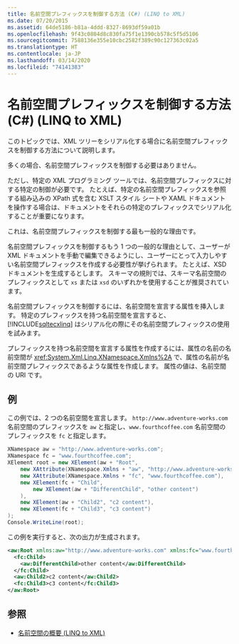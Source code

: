 ```yaml
---
title: 名前空間プレフィックスを制御する方法 (C#) (LINQ to XML)
ms.date: 07/20/2015
ms.assetid: 64de5186-b81a-4ddd-8327-8693df59a01b
ms.openlocfilehash: 9f43c0804d8c830fa75f1e1390cb578c5f5d5106
ms.sourcegitcommit: 7588136e355e10cbc2582f389c90c127363c02a5
ms.translationtype: HT
ms.contentlocale: ja-JP
ms.lasthandoff: 03/14/2020
ms.locfileid: "74141383"
---
```

# <a name="how-to-control-namespace-prefixes-c-linq-to-xml"></a>名前空間プレフィックスを制御する方法 (C#) (LINQ to XML)
このトピックでは、XML ツリーをシリアル化する場合に名前空間プレフィックスを制御する方法について説明します。  
  
 多くの場合、名前空間プレフィックスを制御する必要はありません。  
  
 ただし、特定の XML プログラミング ツールでは、名前空間プレフィックスに対する特定の制御が必要です。 たとえば、特定の名前空間プレフィックスを参照する組み込みの XPath 式を含む XSLT スタイル シートや XAML ドキュメントを操作する場合は、ドキュメントをそれらの特定のプレフィックスでシリアル化することが重要になります。  
  
 これは、名前空間プレフィックスを制御する最も一般的な理由です。  
  
 名前空間プレフィックスを制御するもう 1 つの一般的な理由として、ユーザーが XML ドキュメントを手動で編集できるようにし、ユーザーにとって入力しやすい名前空間プレフィックスを作成する必要性が挙げられます。 たとえば、XSD ドキュメントを生成するとします。 スキーマの規則では、スキーマ名前空間のプレフィックスとして `xs` または `xsd` のいずれかを使用することが推奨されています。  
  
 名前空間プレフィックスを制御するには、名前空間を宣言する属性を挿入します。 特定のプレフィックスを持つ名前空間を宣言すると、[!INCLUDE[sqltecxlinq](~/includes/sqltecxlinq-md.md)] はシリアル化の際にその名前空間プレフィックスの使用を試みます。  
  
 プレフィックスを持つ名前空間を宣言する属性を作成するには、属性の名前の名前空間が <xref:System.Xml.Linq.XNamespace.Xmlns%2A> で、属性の名前が名前空間プレフィックスであるような属性を作成します。 属性の値は、名前空間の URI です。  
  
## <a name="example"></a>例  
 この例では、2 つの名前空間を宣言します。 `http://www.adventure-works.com` 名前空間のプレフィックスを `aw` と指定し、`www.fourthcoffee.com` 名前空間のプレフィックスを `fc` と指定します。  
  
```csharp  
XNamespace aw = "http://www.adventure-works.com";  
XNamespace fc = "www.fourthcoffee.com";  
XElement root = new XElement(aw + "Root",  
    new XAttribute(XNamespace.Xmlns + "aw", "http://www.adventure-works.com"),  
    new XAttribute(XNamespace.Xmlns + "fc", "www.fourthcoffee.com"),  
    new XElement(fc + "Child",  
        new XElement(aw + "DifferentChild", "other content")  
    ),  
    new XElement(aw + "Child2", "c2 content"),  
    new XElement(fc + "Child3", "c3 content")  
);  
Console.WriteLine(root);  
```  
  
 この例を実行すると、次の出力が生成されます。  
  
```xml  
<aw:Root xmlns:aw="http://www.adventure-works.com" xmlns:fc="www.fourthcoffee.com">  
  <fc:Child>  
    <aw:DifferentChild>other content</aw:DifferentChild>  
  </fc:Child>  
  <aw:Child2>c2 content</aw:Child2>  
  <fc:Child3>c3 content</fc:Child3>  
</aw:Root>  
```  
  
## <a name="see-also"></a>参照

- [名前空間の概要 (LINQ to XML)](namespaces-overview-linq-to-xml.md)

